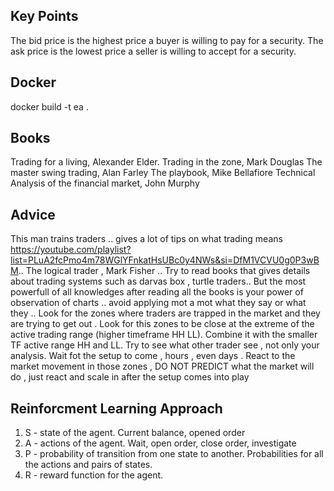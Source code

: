 ## Key Points
The bid price is the highest price a buyer is willing to pay for a security.
The ask price is the lowest price a seller is willing to accept for a security.


## Docker
docker build -t ea .


## Books
Trading for a living, Alexander Elder. Trading in the zone, Mark Douglas The master swing trading, Alan Farley The playbook, Mike Bellafiore Technical Analysis of the financial market, John Murphy 

## Advice
This man trains traders .. gives a lot of tips on what trading means
https://youtube.com/playlist?list=PLuA2fcPmo4m78WGlYFnkatHsUBc0y4NWs&si=DfM1VCVU0g0P3wBM.. The logical trader , Mark Fisher .. Try to read books that gives details about trading systems such as darvas box , turtle traders.. But the most powerfull of all knowledges after reading all the books is your power of observation of charts .. avoid applying mot a mot what they say or what they .. Look for the zones where traders are trapped in the market and they are trying to get out . Look for this zones to be close at the extreme of the active trading range (higher timeframe HH LL). Combine it with the smaller TF active range HH and LL. Try to see what other trader see , not only your analysis. Wait fot the setup to come , hours , even days .
React to the market movement in those zones ,
DO NOT PREDICT what the market will do , just react and scale in after the setup comes into play

## Reinforcment Learning Approach
1. S - state of the agent. Current balance, opened order
2. A - actions of the agent. Wait, open order, close order, investigate
3. P - probability of transition from one state to another. Probabilities for all the actions and pairs of states.
3. R - reward function for the agent.
